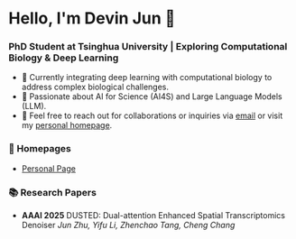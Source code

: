 # Hello, I'm Devin Jun 👋

### PhD Student at Tsinghua University | Exploring Computational Biology & Deep Learning

- 🌱 Currently integrating deep learning with computational biology to address complex biological challenges.
- 🔬 Passionate about AI for Science (AI4S) and Large Language Models (LLM).
- 📮 Feel free to reach out for collaborations or inquiries via [email](mailto:zhuj21@mails.tsinghua.edu.cn) or visit my [personal homepage](https://devin-jun.github.io/).

### 📎 Homepages  
- [Personal Page](https://devin-jun.github.io/)

### 📚 Research Papers
- **AAAI 2025** DUSTED: Dual-attention Enhanced Spatial Transcriptomics Denoiser  *Jun Zhu, Yifu Li, Zhenchao Tang, Cheng Chang*  
 
